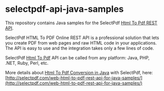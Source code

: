 # selectpdf-api-java-samples

This repository contains Java samples for the SelectPdf [Html To Pdf REST API](http://selectpdf.com/html-to-pdf-api/).

SelectPdf HTML To PDF Online REST API is a professional solution that lets you create PDF from web pages and raw HTML code in your applications. 
The API is easy to use and the integration takes only a few lines of code.

SelectPdf [Html To Pdf](http://selectpdf.com) API can be called from any platform: Java, PHP, .NET, Ruby, Perl, etc.

More details about [Html To Pdf Conversion in Java](http://selectpdf.com/web-html-to-pdf-rest-api-for-java-samples/) with SelectPdf, here:
[http://selectpdf.com/web-html-to-pdf-rest-api-for-java-samples/](http://selectpdf.com/web-html-to-pdf-rest-api-for-java-samples/)
